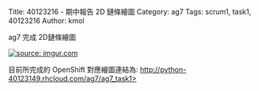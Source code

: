 Title: 40123216 - 期中報告 2D 鏈條繪圖
Category: ag7
Tags: scrum1, task1, 40123216
Author: kmol

ag7 完成 2D鏈條繪圖

<!-- PELICAN_END_SUMMARY -->

<a href="http://imgur.com/JvRdJKV"><img src="http://i.imgur.com/JvRdJKV.png" title="source: imgur.com" /></a>

目前所完成的 OpenShift 對應繪圖連結為: <a href="http://python-40123149.rhcloud.com/ag7/ag7_task1">http://python-40123149.rhcloud.com/ag7/ag7_task1>

